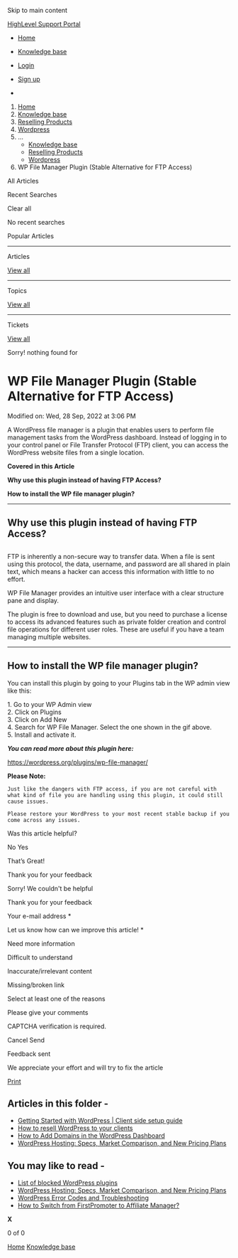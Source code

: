 Skip to main content

[ HighLevel Support Portal ](https://help.gohighlevel.com)

  * [ Home ](/support/home)
  * [ Knowledge base ](/support/solutions)

  * [Login](/support/login)
  * [Sign up](/support/signup)
  * 

  1. [Home](/support/home)
  2. [Knowledge base](/support/solutions)
  3. [Reselling Products](/support/solutions/48000454568)
  4. [Wordpress](/support/solutions/folders/48000682017)
  5. ... 
     * [Knowledge base](/support/solutions)
     * [Reselling Products](/support/solutions/48000454568)
     * [Wordpress](/support/solutions/folders/48000682017)
  6. WP File Manager Plugin (Stable Alternative for FTP Access)

All  Articles 

Recent Searches

Clear all

No recent searches

Popular Articles

* * *

Articles

[View all](/support/search/solutions)

* * *

Topics

[View all](/support/search/topics)

* * *

Tickets

[View all](/support/search/tickets)

Sorry! nothing found for   

# WP File Manager Plugin (Stable Alternative for FTP Access)

Modified on: Wed, 28 Sep, 2022 at 3:06 PM

A WordPress file manager is a plugin that enables users to perform file management tasks from the WordPress dashboard. Instead of logging in to your control panel or File Transfer Protocol (FTP) client, you can access the WordPress website files from a single location.  

**Covered in this Article**

**Why use this plugin instead of having FTP Access?**

**How to install the WP file manager plugin?**

* * *

## **Why use this plugin instead of having FTP Access?**

##   

FTP is inherently a non-secure way to transfer data. When a file is sent using this protocol, the data, username, and password are all shared in plain text, which means a hacker can access this information with little to no effort.

WP File Manager provides an intuitive user interface with a clear structure pane and display.

The plugin is free to download and use, but you need to purchase a license to access its advanced features such as private folder creation and control file operations for different user roles. These are useful if you have a team managing multiple websites.  

* * *

## **How to install the WP file manager plugin?**

You can install this plugin by going to your Plugins tab in the WP admin view like this:  

1\. Go to your WP Admin view  
2\. Click on Plugins  
3\. Click on Add New  
4\. Search for WP File Manager. Select the one shown in the gif above.  
5\. Install and activate it.

**_You can read more about this plugin here:_**

**[](https://wordpress.org/plugins/wp-file-manager/)**[](https://wordpress.org/plugins/wp-file-manager/)<https://wordpress.org/plugins/wp-file-manager/>  

**Please Note:**

    Just like the dangers with FTP access, if you are not careful with what kind of file you are handling using this plugin, it could still cause issues.  
      
    Please restore your WordPress to your most recent stable backup if you come across any issues.

[](https://wordpress.org/plugins/wp-file-manager/)**[](https://wordpress.org/plugins/wp-file-manager/)**  

Was this article helpful?

No  Yes 

That’s Great!

Thank you for your feedback

Sorry! We couldn't be helpful

Thank you for your feedback

Your e-mail address *

Let us know how can we improve this article! *

Need more information 

Difficult to understand 

Inaccurate/irrelevant content 

Missing/broken link 

Select at least one of the reasons 

Please give your comments 

CAPTCHA verification is required. 

Cancel  Send 

Feedback sent

We appreciate your effort and will try to fix the article

[Print](javascript:print\(\))

## Articles in this folder -

  * [Getting Started with WordPress | Client side setup guide](/support/solutions/articles/48001199648-getting-started-with-wordpress-client-side-setup-guide)
  * [How to resell WordPress to your clients](/support/solutions/articles/48001199647-how-to-resell-wordpress-to-your-clients)
  * [How to Add Domains in the WordPress Dashboard](/support/solutions/articles/155000002547-how-to-add-domains-in-the-wordpress-dashboard)
  * [WordPress Hosting: Specs, Market Comparison, and New Pricing Plans](/support/solutions/articles/48001231366-wordpress-hosting-specs-market-comparison-and-new-pricing-plans)

## You may like to read -

  * [List of blocked WordPress plugins](/support/solutions/articles/48001214712-list-of-blocked-wordpress-plugins)
  * [WordPress Hosting: Specs, Market Comparison, and New Pricing Plans](/support/solutions/articles/48001231366-wordpress-hosting-specs-market-comparison-and-new-pricing-plans)
  * [WordPress Error Codes and Troubleshooting](/support/solutions/articles/48001221815-wordpress-error-codes-and-troubleshooting)
  * [How to Switch from FirstPromoter to Affiliate Manager?](/support/solutions/articles/155000003639-how-to-switch-from-firstpromoter-to-affiliate-manager-)

**X**

0 of 0 []()

[Home](/support/home) [Knowledge base](/support/solutions)
